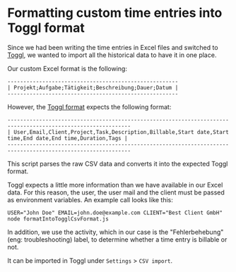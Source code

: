 # Formatting custom time entries into Toggl format

Since we had been writing the time entries in Excel files and switched to [Toggl](https://toggl.com/), we wanted to import all the historical data to have it in one place.

Our custom Excel format is the following:

```
------------------------------------------------------
| Projekt;Aufgabe;Tätigkeit;Beschreibung;Dauer;Datum |
------------------------------------------------------
```

However, the [Toggl format](https://support.toggl.com/en/articles/2216070-editing-and-uploading-a-csv-file) expects the following format:

```
-------------------------------------------------------------------------------------------------------------
| User,Email,Client,Project,Task,Description,Billable,Start date,Start time,End date,End time,Duration,Tags |
-------------------------------------------------------------------------------------------------------------
```

This script parses the raw CSV data and converts it into the expected Toggl format.

Toggl expects a little more information than we have available in our Excel data. For this reason, the user, the user mail and the client must be passed as environment variables. An example call looks like this:

```
USER="John Doe" EMAIL=john.doe@example.com CLIENT="Best Client GmbH" node formatIntoTogglCsvFormat.js
```

In addition, we use the activity, which in our case is the "Fehlerbehebung" (eng: troubleshooting) label, to determine whether a time entry is billable or not.

It can be imported in Toggl under `Settings` > `CSV import`.
